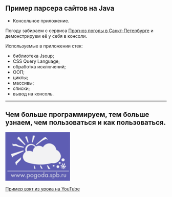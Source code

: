 ## Пример парсера сайтов на Java
* Консольное приложение.

Погоду забираем с сервиса [Прогноз погоды в Санкт-Петербурге](http://pogoda.spb.ru/) 
и демонстрируем её у себя в консоли.

Используемые в приложении стек:

- библиотека Jsoup;
- CSS Query Language;
- обработка исключений;
- ООП;
- циклы;
- массивы;
- списки;
- вывод на консоль.
---------
Чем больше программируем, тем больше узнаем, чем пользоваться и как
пользоваться.
---------

![logo](https://github.com/alexander-pimenov/view-weather_pogoda/blob/master/src/main/java/assets/logo.png)

[Пример взят из урока на YouTube](https://www.youtube.com/watch?v=sZgXUK5L3Ss&t=270s)
